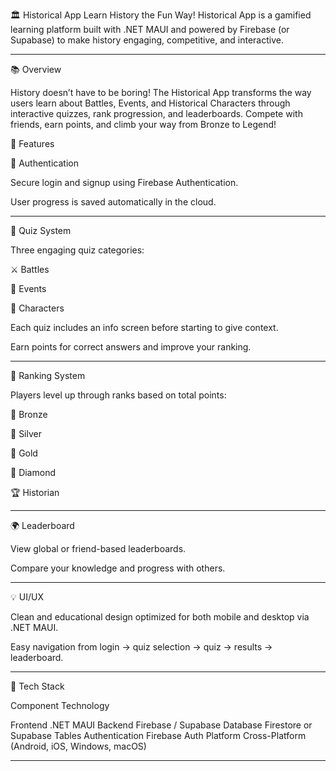 🏛️ Historical App
Learn History the Fun Way!
Historical App is a gamified learning platform built with .NET MAUI and powered by Firebase (or Supabase) to make history engaging, competitive, and interactive.
 
 ------------------------------------------------------------------
 
📚 Overview
 
History doesn’t have to be boring!
The Historical App transforms the way users learn about Battles, Events, and Historical Characters through interactive quizzes, rank progression, and leaderboards. Compete with friends, earn points, and climb your way from Bronze to Legend!
 
 
🚀 Features
 
👤 Authentication
 
Secure login and signup using Firebase Authentication.
 
User progress is saved automatically in the cloud.
 
 ------------------------------------------------------------------
 
🧠 Quiz System
 
Three engaging quiz categories:
 
⚔️ Battles
 
📜 Events
 
🏺 Characters
 
 
Each quiz includes an info screen before starting to give context.
 
Earn points for correct answers and improve your ranking.
 
 
 ------------------------------------------------------------------
 
🏅 Ranking System
 
Players level up through ranks based on total points:
 
🥉 Bronze
 
🥈 Silver
 
🥇 Gold
 
💎 Diamond
 
🏆 Historian
 
 ------------------------------------------------------------------
 
🌍 Leaderboard
 
View global or friend-based leaderboards.
 
Compare your knowledge and progress with others.
 
 ------------------------------------------------------------------
 
💡 UI/UX
 
Clean and educational design optimized for both mobile and desktop via .NET MAUI.
 
Easy navigation from login → quiz selection → quiz → results → leaderboard.
 
 ------------------------------------------------------------------
 
🧩 Tech Stack
 
Component	Technology
 
Frontend	.NET MAUI
Backend	Firebase / Supabase
Database	Firestore or Supabase Tables
Authentication	Firebase Auth
Platform	Cross-Platform (Android, iOS, Windows, macOS)

------------------------------------------------------------------
